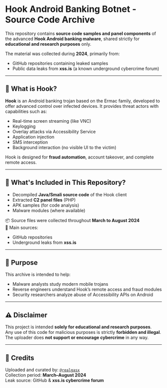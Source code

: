 # Hook Android Banking Botnet - Source Code Archive

This repository contains **source code samples and panel components** of the advanced **Hook Android banking malware**, shared strictly for **educational and research purposes** only.

The material was collected during **2024**, primarily from:
- GitHub repositories containing leaked samples
- Public data leaks from **xss.is** (a known underground cybercrime forum)

---

## 🧠 What is Hook?

**Hook** is an Android banking trojan based on the Ermac family, developed to offer advanced control over infected devices. It provides threat actors with capabilities such as:

- Real-time screen streaming (like VNC)
- Keylogging
- Overlay attacks via Accessibility Service
- Application injection
- SMS interception
- Background interaction (no visible UI to the victim)

Hook is designed for **fraud automation**, account takeover, and complete remote access.

---

## 📁 What's Included in This Repository?

- Decompiled **Java/Smali source code** of the Hook client
- Extracted **C2 panel files** (PHP)
- APK samples (for code analysis)
- Malware modules (where available)

📦 Source files were collected throughout **March to August 2024**  
🔗 Main sources:  
  - GitHub repositories  
  - Underground leaks from **xss.is**

---

## 🎯 Purpose

This archive is intended to help:
- Malware analysts study modern mobile trojans
- Reverse engineers understand Hook’s remote access and fraud modules
- Security researchers analyze abuse of Accessibility APIs on Android

---

## ⚠️ Disclaimer

This project is intended **solely for educational and research purposes**.  
Any use of this code for malicious purposes is strictly **forbidden and illegal**.  
The uploader does **not support or encourage cybercrime** in any way.

---

## 📎 Credits

Uploaded and curated by: [`@realgasx`](https://t.me/realgasx)  
Collection period: **March–August 2024**  
Leak source: GitHub & **xss.is cybercrime forum**